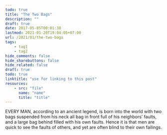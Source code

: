 ```yaml
---
todo: true
title: "The Two Bags"
description: ""
draft: true
date: 2017-05-05T00:01:38
lastmod: 2021-01-20T19:04:05+07:00
url: /2021/01/the-two-bags
tags:
    - tag1
    - tag2
hide_comments: false
hide_sharebuttons: false
hide_related: false
draft: true
todo: true
linktitle: "use for linking to this post"
resources:
    - src: "file"
      name: "name"
      title: "title"
---
```


EVERY MAN, according to an ancient legend, is born into the world with two bags suspended from his neck all bag in front full of his neighbors’ faults, and a large bag behind filled with his own faults. Hence it is that men are quick to see the faults of others, and yet are often blind to their own failings.
